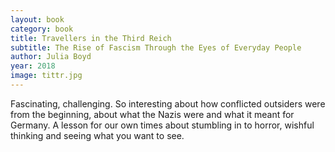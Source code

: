 ```yaml
---
layout: book
category: book
title: Travellers in the Third Reich
subtitle: The Rise of Fascism Through the Eyes of Everyday People
author: Julia Boyd
year: 2018
image: tittr.jpg
---
```

Fascinating, challenging.  So interesting about how conflicted outsiders were from the beginning, about what the Nazis were and what it meant for Germany.  A lesson for our own times about stumbling in to horror, wishful thinking and seeing what you want to see.
